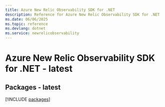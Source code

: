 ```yaml
---
title: Azure New Relic Observability SDK for .NET
description: Reference for Azure New Relic Observability SDK for .NET
ms.date: 06/06/2025
ms.topic: reference
ms.devlang: dotnet
ms.service: newrelicobservability
---
```

# Azure New Relic Observability SDK for .NET - latest
## Packages - latest
[!INCLUDE [packages](new-relic-observability-index.md)]